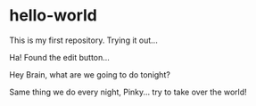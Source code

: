 # hello-world
This is my first repository. Trying it out...

Ha! Found the edit button... 

Hey Brain, what are we going to do tonight?

Same thing we do every night, Pinky... try to take over the world!
